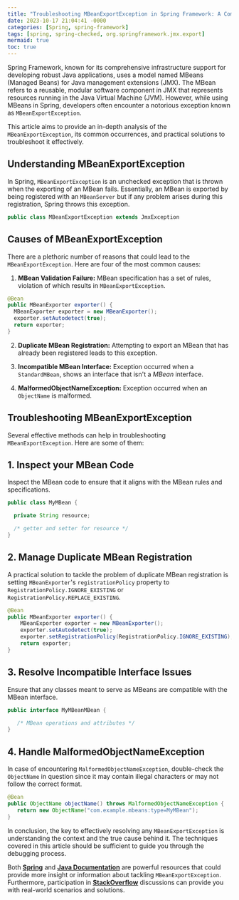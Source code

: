 ```yaml
---
title: "Troubleshooting MBeanExportException in Spring Framework: A Comprehensive Guide"
date: 2023-10-17 21:04:41 -0000
categories: [Spring, spring-framework]
tags: [spring, spring-checked, org.springframework.jmx.export]
mermaid: true
toc: true
---
```



Spring Framework, known for its comprehensive infrastructure support for developing robust Java applications, uses a model named MBeans (Managed Beans) for Java management extensions (JMX). The MBean refers to a reusable, modular software component in JMX that represents resources running in the Java Virtual Machine (JVM). However, while using MBeans in Spring, developers often encounter a notorious exception known as `MBeanExportException`.

This article aims to provide an in-depth analysis of the `MBeanExportException`, its common occurrences, and practical solutions to troubleshoot it effectively. 

## Understanding MBeanExportException

In Spring, `MBeanExportException` is an unchecked exception that is thrown when the exporting of an MBean fails. Essentially, an MBean is exported by being registered with an `MBeanServer` but if any problem arises during this registration, Spring throws this exception. 

```java
public class MBeanExportException extends JmxException
```

## Causes of MBeanExportException

There are a plethoric number of reasons that could lead to the `MBeanExportException`. Here are four of the most common causes:

1. **MBean Validation Failure:** MBean specification has a set of rules, violation of which results in `MBeanExportException`.

 ```java
@Bean 
public MBeanExporter exporter() { 
   MBeanExporter exporter = new MBeanExporter(); 
   exporter.setAutodetect(true); 
   return exporter; 
} 
```

2. **Duplicate MBean Registration:** Attempting to export an MBean that has already been registered leads to this exception. 

3. **Incompatible MBean Interface:** Exception occurred when a `StandardMBean`, shows an interface that isn't a *MBean* interface.

4. **MalformedObjectNameException:** Exception occurred when an `ObjectName` is malformed.

## Troubleshooting MBeanExportException

Several effective methods can help in troubleshooting `MBeanExportException`. Here are some of them:

## 1. Inspect your MBean Code

Inspect the MBean code to ensure that it aligns with the MBean rules and specifications.

```java
public class MyMBean { 

  private String resource;

  /* getter and setter for resource */ 
}
```
## 2. Manage Duplicate MBean Registration

A practical solution to tackle the problem of duplicate MBean registration is setting `MBeanExporter`'s `registrationPolicy` property to `RegistrationPolicy.IGNORE_EXISTING` or `RegistrationPolicy.REPLACE_EXISTING`.

```java
@Bean 
public MBeanExporter exporter() { 
    MBeanExporter exporter = new MBeanExporter(); 
    exporter.setAutodetect(true); 
    exporter.setRegistrationPolicy(RegistrationPolicy.IGNORE_EXISTING);
    return exporter; 
} 
```

## 3. Resolve Incompatible Interface Issues

Ensure that any classes meant to serve as MBeans are compatible with the MBean interface. 
   
```java
public interface MyMBeanMBean { 

   /* MBean operations and attributes */ 
} 
```

## 4. Handle MalformedObjectNameException 

In case of encountering `MalformedObjectNameException`, double-check the `ObjectName` in question since it may contain illegal characters or may not follow the correct format. 

```java
@Bean
public ObjectName objectName() throws MalformedObjectNameException { 
   return new ObjectName("com.example.mbeans:type=MyMBean");
} 
```

In conclusion, the key to effectively resolving any `MBeanExportException` is understanding the context and the true cause behind it. The techniques covered in this article should be sufficient to guide you through the debugging process.

Both __[Spring](https://spring.io/)__ and __[Java Documentation](https://docs.oracle.com/en/java/javase/14/docs/api/index.html)__ are powerful resources that could provide more insight or information about tackling `MBeanExportException`. Furthermore, participation in __[StackOverflow](https://stackoverflow.com/)__ discussions can provide you with real-world scenarios and solutions.
